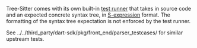 Tree-Sitter comes with its own built-in
[test runner](https://tree-sitter.github.io/tree-sitter/creating-parsers#command-test)
that takes in source code and an expected concrete syntax tree, in
[S-expression](https://en.wikipedia.org/wiki/S-expression) format. The
formatting of the syntax tree expectation is not enforced by the test runner.

See ../../third_party/dart-sdk/pkg/front_end/parser_testcases/ for similar
upstream tests.
